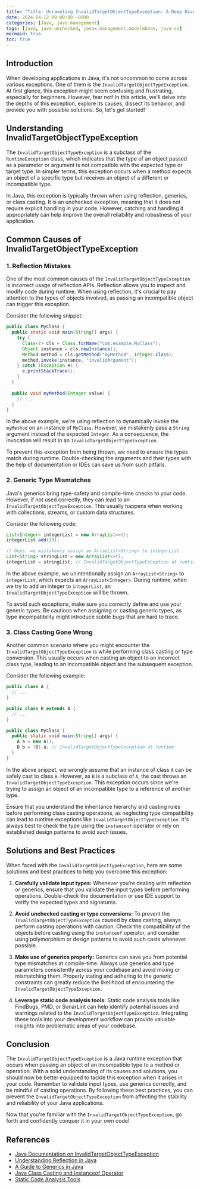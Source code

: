 ```yaml
---
title: "Title: Unraveling InvalidTargetObjectTypeException: A Deep Dive into Java's Exception Hierarchy"
date: 2024-04-12 09:00:00 -0000
categories: [Java, java.management]
tags: [java, java-unchecked, javax.management.modelmbean, java-se]
mermaid: true
toc: true
---
```



## Introduction

When developing applications in Java, it's not uncommon to come across various exceptions. One of them is the `InvalidTargetObjectTypeException`. At first glance, this exception might seem confusing and frustrating, especially for beginners. However, fear not! In this article, we'll delve into the depths of this exception, explore its causes, dissect its behavior, and provide you with possible solutions. So, let's get started!

## Understanding InvalidTargetObjectTypeException

The `InvalidTargetObjectTypeException` is a subclass of the `RuntimeException` class, which indicates that the type of an object passed as a parameter or argument is not compatible with the expected type or target type. In simpler terms, this exception occurs when a method expects an object of a specific type but receives an object of a different or incompatible type.

In Java, this exception is typically thrown when using reflection, generics, or class casting. It is an unchecked exception, meaning that it does not require explicit handling in your code. However, catching and handling it appropriately can help improve the overall reliability and robustness of your application.

## Common Causes of InvalidTargetObjectTypeException

### 1. Reflection Mistakes

One of the most common causes of the `InvalidTargetObjectTypeException` is incorrect usage of reflection APIs. Reflection allows you to inspect and modify code during runtime. When using reflection, it's crucial to pay attention to the types of objects involved, as passing an incompatible object can trigger this exception.

Consider the following snippet:

```java
public class MyClass {
  public static void main(String[] args) {
    try {
      Class<?> cls = Class.forName("com.example.MyClass");
      Object instance = cls.newInstance();
      Method method = cls.getMethod("myMethod", Integer.class);
      method.invoke(instance, "invalidArgument");
    } catch (Exception e) {
      e.printStackTrace();
    }
  }
  
  public void myMethod(Integer value) {
    // ...
  }
}
```

In the above example, we're using reflection to dynamically invoke the `myMethod` on an instance of `MyClass`. However, we mistakenly pass a `String` argument instead of the expected `Integer`. As a consequence, the invocation will result in an `InvalidTargetObjectTypeException`.

To prevent this exception from being thrown, we need to ensure the types match during runtime. Double-checking the arguments and their types with the help of documentation or IDEs can save us from such pitfalls.

### 2. Generic Type Mismatches

Java's generics bring type-safety and compile-time checks to your code. However, if not used correctly, they can lead to an `InvalidTargetObjectTypeException`. This usually happens when working with collections, streams, or custom data structures.

Consider the following code:

```java
List<Integer> integerList = new ArrayList<>();
integerList.add(10);

// Oops, we mistakenly assign an ArrayList<String> to integerList
List<String> stringList = new ArrayList<>();
integerList = stringList; // InvalidTargetObjectTypeException at runtime
```

In the above example, we unintentionally assign an `ArrayList<String>` to `integerList`, which expects an `ArrayList<Integer>`. During runtime, when we try to add an integer to `integerList`, an `InvalidTargetObjectTypeException` will be thrown.

To avoid such exceptions, make sure you correctly define and use your generic types. Be cautious when assigning or casting generic types, as type incompatibility might introduce subtle bugs that are hard to trace.

### 3. Class Casting Gone Wrong

Another common scenario where you might encounter the `InvalidTargetObjectTypeException` is while performing class casting or type conversion. This usually occurs when casting an object to an incorrect class type, leading to an incompatible object and the subsequent exception.

Consider the following example:

```java
public class A {
  // ...
}

public class B extends A {
  // ...
}

public class MyClass {
  public static void main(String[] args) {
    A a = new A();
    B b = (B) a; // InvalidTargetObjectTypeException at runtime
  }
}
```

In the above snippet, we wrongly assume that an instance of class `A` can be safely cast to class `B`. However, as `B` is a subclass of `A`, the cast throws an `InvalidTargetObjectTypeException`. This exception occurs since we're trying to assign an object of an incompatible type to a reference of another type.

Ensure that you understand the inheritance hierarchy and casting rules before performing class casting operations, as neglecting type compatibility can lead to runtime exceptions like `InvalidTargetObjectTypeException`. It's always best to check the type using the `instanceof` operator or rely on established design patterns to avoid such issues.

## Solutions and Best Practices

When faced with the `InvalidTargetObjectTypeException`, here are some solutions and best practices to help you overcome this exception:

1. **Carefully validate input types:** Whenever you're dealing with reflection or generics, ensure that you validate the input types before performing operations. Double-check the documentation or use IDE support to verify the expected types and signatures.

2. **Avoid unchecked casting or type conversions:** To prevent the `InvalidTargetObjectTypeException` caused by class casting, always perform casting operations with caution. Check the compatibility of the objects before casting using the `instanceof` operator, and consider using polymorphism or design patterns to avoid such casts whenever possible.

3. **Make use of generics properly:** Generics can save you from potential type mismatches at compile-time. Always use generics and type parameters consistently across your codebase and avoid mixing or mismatching them. Properly stating and adhering to the generic constraints can greatly reduce the likelihood of encountering the `InvalidTargetObjectTypeException`.

4. **Leverage static code analysis tools:** Static code analysis tools like FindBugs, PMD, or SonarLint can help identify potential issues and warnings related to the `InvalidTargetObjectTypeException`. Integrating these tools into your development workflow can provide valuable insights into problematic areas of your codebase.

## Conclusion

The `InvalidTargetObjectTypeException` is a Java runtime exception that occurs when passing an object of an incompatible type to a method or operation. With a solid understanding of its causes and solutions, you should now be better equipped to tackle this exception when it arises in your code. Remember to validate input types, use generics correctly, and be mindful of casting operations. By following these best practices, you can prevent the `InvalidTargetObjectTypeException` from affecting the stability and reliability of your Java applications.

Now that you're familiar with the `InvalidTargetObjectTypeException`, go forth and confidently conquer it in your own code!

## References

- [Java Documentation on InvalidTargetObjectTypeException](https://docs.oracle.com/en/java/javase/11/docs/api/java.base/java/lang/InvalidTargetObjectTypeException.html)
- [Understanding Reflection in Java](https://www.javatpoint.com/java-reflection)
- [A Guide to Generics in Java](https://www.baeldung.com/java-generics)
- [Java Class Casting and Instanceof Operator](https://www.geeksforgeeks.org/java-instanceof-and-casting/)
- [Static Code Analysis Tools](https://dzone.com/articles/top-20-static-code-analysis-tools)
